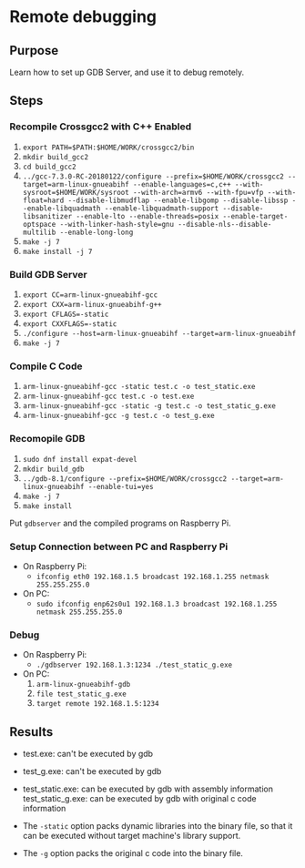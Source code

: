 # Remote debugging

## Purpose

Learn how to set up GDB Server, and use it to debug remotely.

## Steps

### Recompile Crossgcc2 with C++ Enabled

1.	`export PATH=$PATH:$HOME/WORK/crossgcc2/bin`
2.	`mkdir build_gcc2`
3.	`cd build_gcc2`
4.	`../gcc-7.3.0-RC-20180122/configure --prefix=$HOME/WORK/crossgcc2 --target=arm-linux-gnueabihf --enable-languages=c,c++ --with-sysroot=$HOME/WORK/sysroot --with-arch=armv6 --with-fpu=vfp --with-float=hard --disable-libmudflap --enable-libgomp --disable-libssp --enable-libquadmath --enable-libquadmath-support --disable-libsanitizer --enable-lto --enable-threads=posix --enable-target-optspace --with-linker-hash-style=gnu --disable-nls--disable-multilib --enable-long-long`
5.	`make -j 7`
6.	`make install -j 7`

### Build GDB Server

1.	`export CC=arm-linux-gnueabihf-gcc`
2.	`export CXX=arm-linux-gnueabihf-g++`
3.	`export CFLAGS=-static`
4.	`export CXXFLAGS=-static`
5.	`./configure --host=arm-linux-gnueabihf --target=arm-linux-gnueabihf`
6.	`make -j 7`

### Compile C Code

1.	`arm-linux-gnueabihf-gcc -static test.c -o test_static.exe`
2.	`arm-linux-gnueabihf-gcc test.c -o test.exe`
3.	`arm-linux-gnueabihf-gcc -static -g test.c -o test_static_g.exe`
4.	`arm-linux-gnueabihf-gcc -g test.c -o test_g.exe`

### Recomopile GDB

1.	`sudo dnf install expat-devel`
2.	`mkdir build_gdb`
3.	`../gdb-8.1/configure --prefix=$HOME/WORK/crossgcc2 --target=arm-linux-gnueabihf --enable-tui=yes`
4.	`make -j 7`
5.	`make install`

Put `gdbserver` and the compiled programs on Raspberry Pi.

### Setup Connection between PC and Raspberry Pi

-	On Raspberry Pi:
	-	`ifconfig eth0 192.168.1.5 broadcast 192.168.1.255 netmask 255.255.255.0`
-	On PC:
	-	`sudo ifconfig enp62s0u1 192.168.1.3 broadcast 192.168.1.255 netmask 255.255.255.0`

### Debug

-	On Raspberry Pi:
	-	`./gdbserver 192.168.1.3:1234 ./test_static_g.exe`
-	On PC:
	1.	`arm-linux-gnueabihf-gdb`
	2.	`file test_static_g.exe`
	3.	`target remote 192.168.1.5:1234`

## Results

-	test.exe: can't be executed by gdb
-	test_g.exe: can't be executed by gdb
-	test_static.exe: can be executed by gdb with assembly information
test_static_g.exe: can be executed by gdb with original c code information

-	The `-static` option packs dynamic libraries into the binary file, so that it can be executed without target machine's library support.
-	The `-g` option packs the original c code into the binary file.
